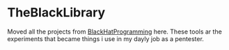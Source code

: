 # TheBlackLibrary

Moved all the projects from [BlackHatProgramming](https://github.com/oonray/BlackHatProgramming) here. 
These tools ar the experiments that became things i use in my dayly job as a pentester.



